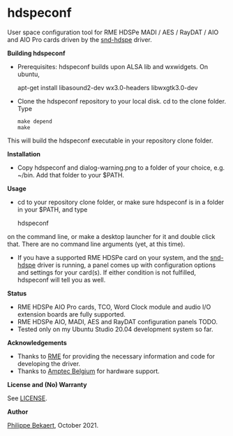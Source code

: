 # hdspeconf
User space configuration tool for RME HDSPe MADI / AES / RayDAT / AIO and AIO Pro cards driven by the [snd-hdspe](https://github.com/PhilippeBekaert/snd-hdspe) driver.

**Building hdspeconf**

- Prerequisites: hdspeconf builds upon ALSA lib and wxwidgets. On ubuntu, 

     apt-get install libasound2-dev wx3.0-headers libwxgtk3.0-dev

- Clone the hdspeconf repository to your local disk. cd to the clone folder. Type

      make depend
      make
      
This will build the hdspeconf executable in your repository clone folder.

**Installation**

- Copy hdspeconf and dialog-warning.png to a folder of your choice, e.g. ~/bin. Add that folder to your $PATH.

**Usage**

- cd to your repository clone folder, or make sure hdspeconf is in a folder in your $PATH, and type

     hdspeconf
     
on the command line, or make a desktop launcher for it and double click that. There are no command line arguments (yet, at this time).

- If you have a supported RME HDSPe card on your system, and the [snd-hdspe](https://github.com/PhilippeBekaert/snd-hdspe) driver is running, a panel comes up with configuration options and settings for your card(s). If either condition is not fulfilled, hdspeconf will
tell you as well.

**Status**

- RME HDSPe AIO Pro cards, TCO, Word Clock module and audio I/O extension boards are fully supported.
- RME HDSPe AIO, MADI, AES and RayDAT configuration panels TODO.
- Tested only on my Ubuntu Studio 20.04 development system so far.

**Acknowledgements**

- Thanks to [RME](http://www.rme-audio.com) for providing the necessary information and code for developing the driver.
- Thanks to [Amptec Belgium](http://www.amptec.be) for hardware support.


**License and (No) Warranty**

See [LICENSE](https://github.com/PhilippeBekaert/hdspeconf/blob/main/LICENSE).

**Author**

[Philippe Bekaert](mailto:linux@panokkel.be), October 2021.
      
      
